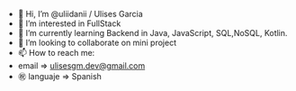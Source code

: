 - 👋 Hi, I’m @uliidanii / Ulises Garcia
- 👀 I’m interested in FullStack
- 🌱 I’m currently learning Backend in Java, JavaScript, SQL,NoSQL, Kotlin.
- 💞️ I’m looking to collaborate on mini project
- 📫 How to reach me:
-   email    =>   ulisesgm.dev@gmail.com
- ㊗️ languaje =>  Spanish
<!---
uliidanii/uliidanii is a ✨ special ✨ repository because its `README.md` (this file) appears on your GitHub profile.
You can click the Preview link to take a look at your changes.
--->
